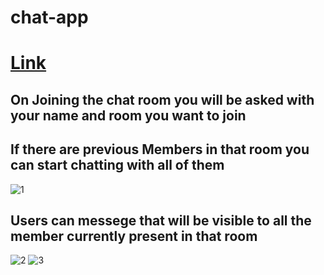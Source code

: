 # chat-app
# [Link](https://chat-application-rooms.herokuapp.com/)
## On Joining the chat room you will be asked with your name and room you want to join
## If there are previous Members in that room you can start chatting with all of them
![1](https://user-images.githubusercontent.com/74761614/132416987-aba9b27c-755b-411d-84bb-a8e09021be6e.png)

## Users can messege that will be visible to all the member currently present in that room
![2](https://user-images.githubusercontent.com/74761614/132416993-8d722074-694c-45fc-beba-d38e5b8ff8f1.png)
![3](https://user-images.githubusercontent.com/74761614/132416995-8309cae6-6c4a-4a6c-a3e5-090c9643c2bf.png)
